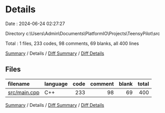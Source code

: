 # Details

Date : 2024-06-24 02:27:27

Directory c:\\Users\\Admin\\Documents\\PlatformIO\\Projects\\TeensyPilot\\src

Total : 1 files,  233 codes, 98 comments, 69 blanks, all 400 lines

[Summary](results.md) / Details / [Diff Summary](diff.md) / [Diff Details](diff-details.md)

## Files
| filename | language | code | comment | blank | total |
| :--- | :--- | ---: | ---: | ---: | ---: |
| [src/main.cpp](/src/main.cpp) | C++ | 233 | 98 | 69 | 400 |

[Summary](results.md) / Details / [Diff Summary](diff.md) / [Diff Details](diff-details.md)